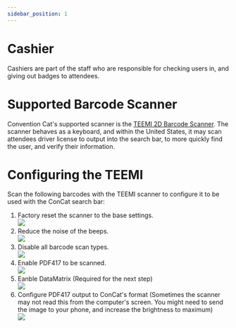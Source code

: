 ```yaml
---
sidebar_position: 1
---
```


# Cashier

Cashiers are part of the staff who are responsible for checking users in, and giving out badges to attendees.  

# Supported Barcode Scanner

Convention Cat's supported scanner is the [TEEMI 2D Barcode Scanner](https://www.amazon.com/gp/product/B074KH88Z7/ref=ppx_yo_dt_b_search_asin_title?ie=UTF8&th=1). The scanner behaves as a keyboard, and within the United States, it may scan attendees driver license to output into the search bar, to more quickly find the user, and verify their information.


# Configuring the TEEMI

Scan the following barcodes with the TEEMI scanner to configure it to be used with the ConCat search bar: 

<div>
  <ol>
    <li>
      Factory reset the scanner to the base settings.
      <br/>
      <img src="/img/cashier/barcodes/01_factory_reset.PNG" />
    </li>
    <li>
      Reduce the noise of the beeps.
      <br/>
      <img src="/img/cashier/barcodes/02_low_volume.PNG" />
    </li>
    <li>
      Disable all barcode scan types.
      <br/>
      <img src="/img/cashier/barcodes/03_disable_all.PNG" />
    </li>
    <li>
      Enable PDF417 to be scanned.
      <br/>
      <img src="/img/cashier/barcodes/04_enable_pdf417.PNG" />
    </li>
    <li>
      Eanble DataMatrix (Required for the next step)
      <br/>
      <img src="/img/cashier/barcodes/05_enable_datamatrix.PNG" />
    </li>
    <li>
      Configure PDF417 output to ConCat's format (Sometimes the scanner may not read this from the computer's screen. You might need to send the image to your phone, and increase the brightness to maximum)
      <br/>
      <img src="/img/cashier/barcodes/06_configure_pdf417.png" />
    </li>
  </ol>
</div>

